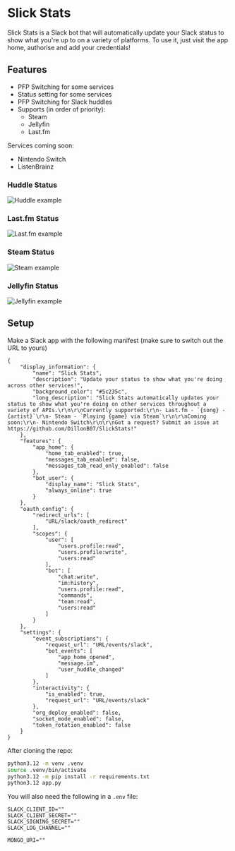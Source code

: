 # Slick Stats

Slick Stats is a Slack bot that will automatically update your Slack status to show what you're up to on a variety of platforms. To use it, just visit the app home, authorise and add your credentials!

## Features

- PFP Switching for some services
- Status setting for some services
- PFP Switching for Slack huddles
- Supports (in order of priority):
  - Steam
  - Jellyfin
  - Last.fm
 
Services coming soon:
- Nintendo Switch
- ListenBrainz

### Huddle Status
![Huddle example](https://cloud-9rhwby35x-hack-club-bot.vercel.app/0image.png)
### Last.fm Status
![Last.fm example](https://cloud-9rhwby35x-hack-club-bot.vercel.app/1image.png)
### Steam Status
![Steam example](https://cloud-9rhwby35x-hack-club-bot.vercel.app/2image.png)
### Jellyfin Status
![Jellyfin example](https://cloud-9rhwby35x-hack-club-bot.vercel.app/3image.png)

## Setup

Make a Slack app with the following manifest (make sure to switch out the URL to yours)

```
{
    "display_information": {
        "name": "Slick Stats",
        "description": "Update your status to show what you're doing across other services!",
        "background_color": "#5c235c",
        "long_description": "Slick Stats automatically updates your status to show what you're doing on other services throughout a variety of APIs.\r\n\r\nCurrently supported:\r\n- Last.fm - `{song} - {artist}`\r\n- Steam - `Playing {game} via Steam`\r\n\r\nComing soon:\r\n- Nintendo Switch\r\n\r\nGot a request? Submit an issue at https://github.com/DillonB07/SlickStats!"
    },
    "features": {
        "app_home": {
            "home_tab_enabled": true,
            "messages_tab_enabled": false,
            "messages_tab_read_only_enabled": false
        },
        "bot_user": {
            "display_name": "Slick Stats",
            "always_online": true
        }
    },
    "oauth_config": {
        "redirect_urls": [
            "URL/slack/oauth_redirect"
        ],
        "scopes": {
            "user": [
                "users.profile:read",
                "users.profile:write",
                "users:read"
            ],
            "bot": [
                "chat:write",
                "im:history",
                "users.profile:read",
                "commands",
                "team:read",
                "users:read"
            ]
        }
    },
    "settings": {
        "event_subscriptions": {
            "request_url": "URL/events/slack",
            "bot_events": [
                "app_home_opened",
                "message.im",
                "user_huddle_changed"
            ]
        },
        "interactivity": {
            "is_enabled": true,
            "request_url": "URL/events/slack"
        },
        "org_deploy_enabled": false,
        "socket_mode_enabled": false,
        "token_rotation_enabled": false
    }
}
```

After cloning the repo:

```sh
python3.12 -m venv .venv
source .venv/bin/activate
python3.12 -m pip install -r requirements.txt
python3.12 app.py
```

You will also need the following in a `.env` file:

```
SLACK_CLIENT_ID=""
SLACK_CLIENT_SECRET=""
SLACK_SIGNING_SECRET=""
SLACK_LOG_CHANNEL=""

MONGO_URI=""
```
